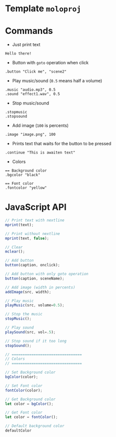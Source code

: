 # Template `moloproj`

# Commands
* Just print text
```
Hello there!
```
* Button with `goto` operation when click
```
.button "Click me", "scene2"
```
* Play music/sound (`0.5` means half a volume)
```
.music "audio.mp3", 0.5
.sound "effect1.wav", 0.5
```
* Stop music/sound
```
.stopmusic
.stopsound
```
* Add image (`100` is percents)
```
.image "image.png", 100
```
* Prints text that waits for the button to be pressed
```
.continue "This is awaiten text"
```
* Colors
```
== Background color
.bgcolor "black"

== Font color
.fontcolor "yellow"
```

# JavaScript API
```js
// Print text with nextline
mprint(text);

// Print without nextline
mprint(text, false);

// Clear
mclear();

// Add button
button(caption, onclick);

// Add button with only goto operation
button(caption, sceneName);

// Add image (width in percents)
addImage(src, width);

// Play music
playMusic(src, volume=0.5);

// Stop the music
stopMusic();

// Play sound
playSound(src, vol=.5);

// Stop sound if it too long
stopSound();

// ================================
// Colors
// ================================

// Set Background color
bgColor(color);

// Set Font color
fontColor(color);

// Get Background color
let color = bgColor();

// Get Font color
let color = fontColor();

// Default background color
defaultColor
```
